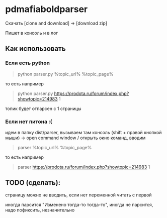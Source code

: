 # pdmafiaboldparser

Скачать [clone and download] -> [download zip]

Пишет в консоль и в лог

## Как использовать

### Если есть python
> python parser.py %topic_url% %topic_page%

то есть например 

> python parser.py https://prodota.ru/forum/index.php?showtopic=214983 1 

топик будет отпарсен с 1 страницы

### Если нет питона :(

идем в папку dist/parser, вызываем там консоль (shift + правой кнопкой мыши) -> open command window / открыть окно команд, вводим

> parser %topic_url% %topic_page% 

то есть например

> parser https://prodota.ru/forum/index.php?showtopic=214983 1 

## TODO (сделать):
страницу можно не вводить, если нет переменной читать с первой

иногда парсится "Изменено тогда-то тогда-то", иногда не парсится, надо пофиксить, незначительно
